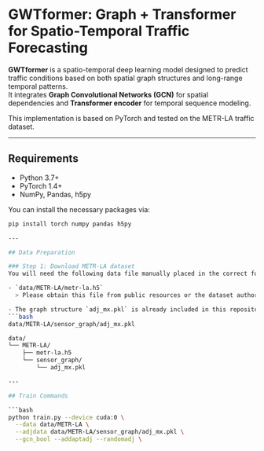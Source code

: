 # GWTformer: Graph + Transformer for Spatio-Temporal Traffic Forecasting

**GWTformer** is a spatio-temporal deep learning model designed to predict traffic conditions based on both spatial graph structures and long-range temporal patterns.  
It integrates **Graph Convolutional Networks (GCN)** for spatial dependencies and **Transformer encoder** for temporal sequence modeling.

This implementation is based on PyTorch and tested on the METR-LA traffic dataset.

---

## Requirements

- Python 3.7+
- PyTorch 1.4+
- NumPy, Pandas, h5py

You can install the necessary packages via:

```bash
pip install torch numpy pandas h5py

---

## Data Preparation

### Step 1: Download METR-LA dataset  
You will need the following data file manually placed in the correct folder:

- `data/METR-LA/metr-la.h5`  
  > Please obtain this file from public resources or the dataset author.

- The graph structure `adj_mx.pkl` is already included in this repository:
```bash
data/METR-LA/sensor_graph/adj_mx.pkl

data/
└── METR-LA/
    ├── metr-la.h5
    └── sensor_graph/
        └── adj_mx.pkl

---

## Train Commands

```bash
python train.py --device cuda:0 \
  --data data/METR-LA \
  --adjdata data/METR-LA/sensor_graph/adj_mx.pkl \
  --gcn_bool --addaptadj --randomadj \
